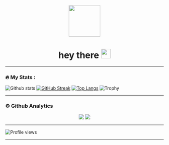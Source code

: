 <div id="header" align="center">
  <img src="https://media.giphy.com/media/M9gbBd9nbDrOTu1Mqx/giphy.gif" width="100"/>
</div>
<div id="badges" align="center">
    <img src="https://komarev.com/ghpvc/?username=your-github-username&style=flat-square&color=blue" alt=""/>
    <h1>
  hey there <img src="https://media.giphy.com/media/hvRJCLFzcasrR4ia7z/giphy.gif" width="30px"/>
    </h1>
</div>

---

### :fire: My Stats :
![Github stats](https://github-readme-stats.vercel.app/api?username=ticket-hero&theme=radical&show_icons=true&include_all_commits=true)
[![GitHub Streak](http://github-readme-streak-stats.herokuapp.com?user=ticket-hero&theme=radical&background=000000)](https://git.io/streak-stats)
[![Top Langs](https://github-readme-stats.vercel.app/api/top-langs/?username=ticket-hero&theme=chartreuse-dark&layout=compact)](https://github.com/anuraghazra/github-readme-stats)
![Trophy](https://github-profile-trophy.vercel.app/?username=ticket-hero&theme=tokyonight)

----

### ⚙ Github Analytics

<p align="center">
    <img src="https://github-profile-summary-cards.vercel.app/api/cards/repos-per-language?username=ticket-hero&theme=nord_dark" >
    <img src="https://github-profile-summary-cards.vercel.app/api/cards/most-commit-language?username=ticket-hero&theme=nord_dark" >
</p>

----

![Profile views](https://profile-counter.glitch.me/ticket-hero/count.svg)

----
